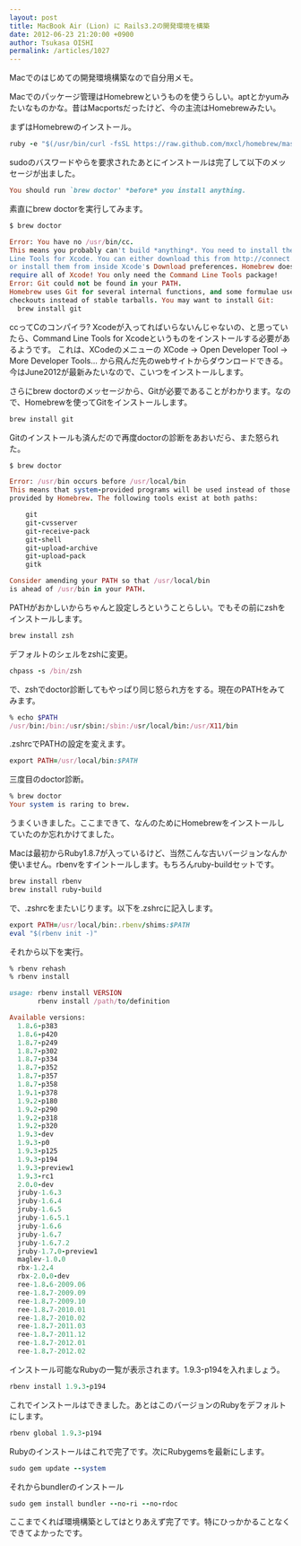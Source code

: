 ```yaml
---
layout: post
title: MacBook Air (Lion) に Rails3.2の開発環境を構築
date: 2012-06-23 21:20:00 +0900
author: Tsukasa OISHI
permalink: /articles/1027
---
```


Macでのはじめての開発環境構築なので自分用メモ。

Macでのパッケージ管理はHomebrewというものを使うらしい。aptとかyumみたいなものかな。昔はMacportsだったけど、今の主流はHomebrewみたい。

まずはHomebrewのインストール。

```ruby
ruby -e "$(/usr/bin/curl -fsSL https://raw.github.com/mxcl/homebrew/master/Library/Contributions/install_homebrew.rb)"
```

sudoのバスワードやらを要求されたあとにインストールは完了して以下のメッセージが出ました。

```ruby
You should run `brew doctor' *before* you install anything.
```

素直にbrew doctorを実行してみます。

```ruby
$ brew doctor

Error: You have no /usr/bin/cc.
This means you probably can't build *anything*. You need to install the Command
Line Tools for Xcode. You can either download this from http://connect.apple.com
or install them from inside Xcode's Download preferences. Homebrew does not
require all of Xcode! You only need the Command Line Tools package!
Error: Git could not be found in your PATH.
Homebrew uses Git for several internal functions, and some formulae use Git
checkouts instead of stable tarballs. You may want to install Git:
  brew install git
```

ccってCのコンパイラ? Xcodeが入ってればいらないんじゃないの、と思っていたら、Command Line Tools for Xcodeというものをインストールする必要があるようです。
これは、XCodeのメニューの XCode -> Open Developer Tool -> More Developer Tools... から飛んだ先のwebサイトからダウンロードできる。今はJune2012が最新みたいなので、こいつをインストールします。

さらにbrew doctorのメッセージから、Gitが必要であることがわかります。なので、Homebrewを使ってGitをインストールします。

```ruby
brew install git
```

Gitのインストールも済んだので再度doctorの診断をあおいだら、また怒られた。

```ruby
$ brew doctor

Error: /usr/bin occurs before /usr/local/bin
This means that system-provided programs will be used instead of those
provided by Homebrew. The following tools exist at both paths:

    git
    git-cvsserver
    git-receive-pack
    git-shell
    git-upload-archive
    git-upload-pack
    gitk

Consider amending your PATH so that /usr/local/bin
is ahead of /usr/bin in your PATH.
```

PATHがおかしいからちゃんと設定しろということらしい。でもその前にzshをインストールします。

```ruby
brew install zsh
```

デフォルトのシェルをzshに変更。

```ruby
chpass -s /bin/zsh
```

で、zshでdoctor診断してもやっぱり同じ怒られ方をする。現在のPATHをみてみます。

```ruby
% echo $PATH
/usr/bin:/bin:/usr/sbin:/sbin:/usr/local/bin:/usr/X11/bin
```

.zshrcでPATHの設定を変えます。

```ruby
export PATH=/usr/local/bin:$PATH
```

三度目のdoctor診断。

```ruby
% brew doctor
Your system is raring to brew.
```

うまくいきました。ここまできて、なんのためにHomebrewをインストールしていたのか忘れかけてました。

Macは最初からRuby1.8.7が入っているけど、当然こんな古いバージョンなんか使いません。rbenvをすイントールします。もちろんruby-buildセットです。

```ruby
brew install rbenv
brew install ruby-build
```

で、.zshrcをまたいじります。以下を.zshrcに記入します。

```ruby
export PATH=/usr/local/bin:.rbenv/shims:$PATH
eval "$(rbenv init -)"
```

それから以下を実行。

```ruby
% rbenv rehash
% rbenv install

usage: rbenv install VERSION
       rbenv install /path/to/definition

Available versions:
  1.8.6-p383
  1.8.6-p420
  1.8.7-p249
  1.8.7-p302
  1.8.7-p334
  1.8.7-p352
  1.8.7-p357
  1.8.7-p358
  1.9.1-p378
  1.9.2-p180
  1.9.2-p290
  1.9.2-p318
  1.9.2-p320
  1.9.3-dev
  1.9.3-p0
  1.9.3-p125
  1.9.3-p194
  1.9.3-preview1
  1.9.3-rc1
  2.0.0-dev
  jruby-1.6.3
  jruby-1.6.4
  jruby-1.6.5
  jruby-1.6.5.1
  jruby-1.6.6
  jruby-1.6.7
  jruby-1.6.7.2
  jruby-1.7.0-preview1
  maglev-1.0.0
  rbx-1.2.4
  rbx-2.0.0-dev
  ree-1.8.6-2009.06
  ree-1.8.7-2009.09
  ree-1.8.7-2009.10
  ree-1.8.7-2010.01
  ree-1.8.7-2010.02
  ree-1.8.7-2011.03
  ree-1.8.7-2011.12
  ree-1.8.7-2012.01
  ree-1.8.7-2012.02
```

インストール可能なRubyの一覧が表示されます。1.9.3-p194を入れましょう。

```ruby
rbenv install 1.9.3-p194
```

これでインストールはできました。あとはこのバージョンのRubyをデフォルトにします。

```ruby
rbenv global 1.9.3-p194
```

Rubyのインストールはこれで完了です。次にRubygemsを最新にします。

```ruby
sudo gem update --system
```

それからbundlerのインストール

```ruby
sudo gem install bundler --no-ri --no-rdoc
```

ここまでくれば環境構築としてはとりあえず完了です。特にひっかかることなくできてよかったです。

